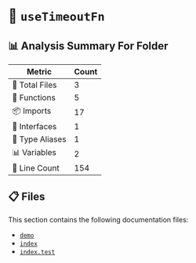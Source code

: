 # 📁 `useTimeoutFn`

## 📊 Analysis Summary For Folder

| Metric | Count |
|--------|-------|
| 📁 Total Files | 3 |
| 🔧 Functions | 5 |
| 📦 Imports | 17 |
| 📐 Interfaces | 1 |
| 📑 Type Aliases | 1 |
| 📊 Variables | 2 |
| 🔢 Line Count | 154 |


## 📋 Files

This section contains the following documentation files:

- [`demo`](./demo.md)
- [`index`](./index.md)
- [`index.test`](./index.test.md)